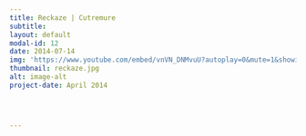 ```yaml
---
title: Reckaze | Cutremure
subtitle: 
layout: default
modal-id: 12
date: 2014-07-14
img: 'https://www.youtube.com/embed/vnVN_DNMvuU?autoplay=0&mute=1&showinfo=0&loop=1&list=PL4ZHc1f3Rxy3Cs4yfGnO-NE4xnEwGIBhm&enablejsapi=1&amp'
thumbnail: reckaze.jpg
alt: image-alt
project-date: April 2014




---
```

